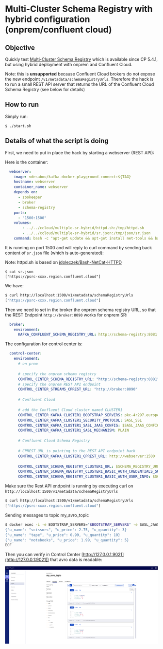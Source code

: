 # Multi-Cluster Schema Registry with hybrid configuration (onprem/confluent cloud)

## Objective

Quickly test [Multi-Cluster Schema Registry](https://docs.confluent.io/current/control-center/topics/schema.html#enabling-multi-cluster-sr) which is available since CP 5.4.1, but using hybrid deployment with onprem and Confluent Cloud.

Note: this is **unsupported** because Confluent Cloud brokers do not expose the new endpoint `/v1/metadata/schemaRegistryUrls`. Therefore the hack is to run a small REST API server that returns the URL of the Confluent Cloud Schema Registry (see below for details)

## How to run

Simply run:

```
$ ./start.sh
```

## Details of what the script is doing

First, we need to put in place the hack by starting a webserver (REST API):

Here is the container:

```yml
  webserver:
    image: vdesabou/kafka-docker-playground-connect:${TAG}
    hostname: webserver
    container_name: webserver
    depends_on:
      - zookeeper
      - broker
      - schema-registry
    ports:
      - "1500:1500"
    volumes:
        - ../../ccloud/multiple-sr-hybrid/httpd.sh:/tmp/httpd.sh
        - ../../ccloud/multiple-sr-hybrid/sr.json:/tmp/json/sr.json
    command: bash -c "apt-get update && apt-get install net-tools && bash /tmp/httpd.sh 1500 /tmp/json/ & sleep 5 && tail -F /dev/null"
```

It is running on port 1500 and will reply to curl command by sending back content of `sr.json` file (which is auto-generated):

Note: httpd.sh is based on [jdoleczek/Bash-NetCat-HTTPD](https://github.com/jdoleczek/Bash-NetCat-HTTPD)

```
$ cat sr.json
["https://psrc-xxxx.region.confluent.cloud"]
```

We have:

```bash
$ curl http://localhost:1500/v1/metadata/schemaRegistryUrls
["https://psrc-xxxx.region.confluent.cloud"]
```

Then we need to set in the broker the onprem schema registry URL, so that the REST Endpoint `http://broker:8090` works for onprem SR:

```yml
  broker:
    environment:
      KAFKA_CONFLUENT_SCHEMA_REGISTRY_URL: http://schema-registry:8081
```

The configuration for control center is:

```yml
  control-center:
    environment:
      # on prem

      # specify the onprem schema registry
      CONTROL_CENTER_SCHEMA_REGISTRY_URL: "http://schema-registry:8081"
      # specify the onprem REST API endpoint
      CONTROL_CENTER_STREAMS_CPREST_URL: "http://broker:8090"

      # Confluent Cloud

      # add the Confluent Cloud cluster named CLUSTER1
      CONTROL_CENTER_KAFKA_CLUSTER1_BOOTSTRAP_SERVERS: pkc-4r297.europe-west1.gcp.confluent.cloud:9092
      CONTROL_CENTER_KAFKA_CLUSTER1_SECURITY_PROTOCOL: SASL_SSL
      CONTROL_CENTER_KAFKA_CLUSTER1_SASL_JAAS_CONFIG: $SASL_JAAS_CONFIG
      CONTROL_CENTER_KAFKA_CLUSTER1_SASL_MECHANISM: PLAIN

      # Confluent Cloud Schema Registry

      # CPREST_URL is pointing to the REST API endpoint hack
      CONTROL_CENTER_KAFKA_CLUSTER1_CPREST_URL: http://webserver:1500

      CONTROL_CENTER_SCHEMA_REGISTRY_CLUSTER1_URL: $SCHEMA_REGISTRY_URL
      CONTROL_CENTER_SCHEMA_REGISTRY_CLUSTER1_BASIC_AUTH_CREDENTIALS_SOURCE: USER_INFO
      CONTROL_CENTER_SCHEMA_REGISTRY_CLUSTER1_BASIC_AUTH_USER_INFO: $SCHEMA_REGISTRY_BASIC_AUTH_USER_INFO
```

Make sure the Rest API endpoint is running by executing curl on `http://localhost:1500/v1/metadata/schemaRegistryUrls`

```bash
$ curl http://localhost:1500/v1/metadata/schemaRegistryUrls
["https://psrc-xxxx.region.confluent.cloud"]
```

Sending messages to topic my_avro_topic

```bash
$ docker exec -i -e BOOTSTRAP_SERVERS="$BOOTSTRAP_SERVERS" -e SASL_JAAS_CONFIG="$SASL_JAAS_CONFIG" -e BASIC_AUTH_CREDENTIALS_SOURCE="$BASIC_AUTH_CREDENTIALS_SOURCE" -e SCHEMA_REGISTRY_BASIC_AUTH_USER_INFO="$SCHEMA_REGISTRY_BASIC_AUTH_USER_INFO" -e SCHEMA_REGISTRY_URL="$SCHEMA_REGISTRY_URL" connect kafka-avro-console-producer --broker-list $BOOTSTRAP_SERVERS --producer-property ssl.endpoint.identification.algorithm=https --producer-property sasl.mechanism=PLAIN --producer-property security.protocol=SASL_SSL --producer-property sasl.jaas.config="$SASL_JAAS_CONFIG" --property basic.auth.credentials.source=$BASIC_AUTH_CREDENTIALS_SOURCE --property schema.registry.basic.auth.user.info="$SCHEMA_REGISTRY_BASIC_AUTH_USER_INFO" --property schema.registry.url=$SCHEMA_REGISTRY_URL --topic my_avro_topic --property value.schema='{"type":"record","name":"myrecord","fields":[{"name":"u_name","type":"string"},{"name":"u_price", "type": "float"}, {"name":"u_quantity", "type": "int"}]}' << EOF
{"u_name": "scissors", "u_price": 2.75, "u_quantity": 3}
{"u_name": "tape", "u_price": 0.99, "u_quantity": 10}
{"u_name": "notebooks", "u_price": 1.99, "u_quantity": 5}
EOF
```

Then you can verify in Control Center [http://127.0.0.1:9021](http://127.0.0.1:9021]) that avro data is readable:

![Avro messages](Screenshot1.png)
